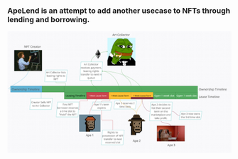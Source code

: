 ### ApeLend is an attempt to add another usecase to NFTs through lending and borrowing.
![Overview](./images/Diagram.png)
